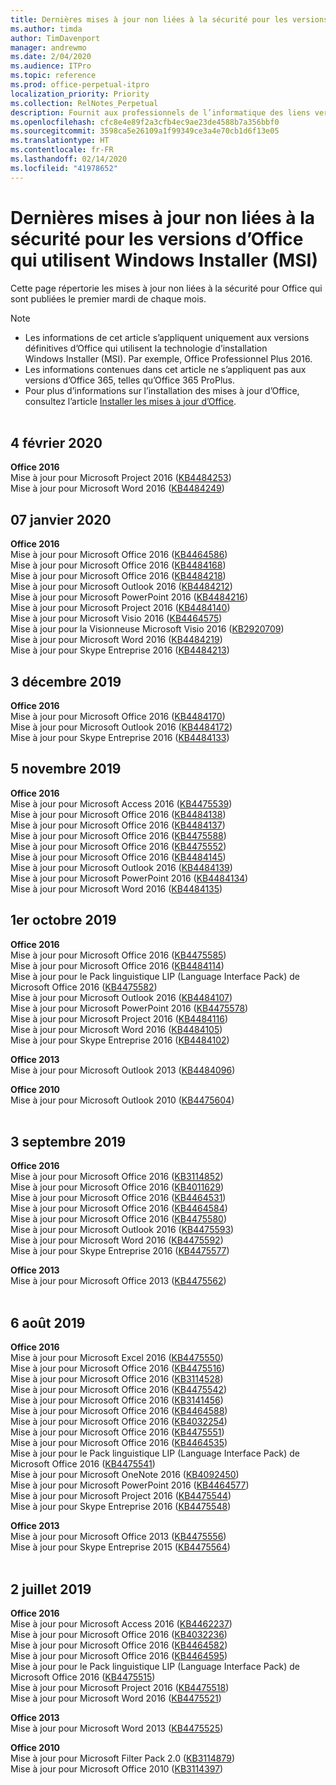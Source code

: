 ```yaml
---
title: Dernières mises à jour non liées à la sécurité pour les versions d’Office qui utilisent Windows Installer (MSI)
ms.author: timda
author: TimDavenport
manager: andrewmo
ms.date: 2/04/2020
ms.audience: ITPro
ms.topic: reference
ms.prod: office-perpetual-itpro
localization_priority: Priority
ms.collection: RelNotes_Perpetual
description: Fournit aux professionnels de l’informatique des liens vers les dernières informations sur les mises à jour non liées à la sécurité pour les versions définitives d’Office 2016, Office 2013 et Office 2010
ms.openlocfilehash: cfc8e4e89f2a3cfb4ec9ae23de4588b7a356bbf0
ms.sourcegitcommit: 3598ca5e26109a1f99349ce3a4e70cb1d6f13e05
ms.translationtype: HT
ms.contentlocale: fr-FR
ms.lasthandoff: 02/14/2020
ms.locfileid: "41978652"
---
```

# <a name="latest-non-security-updates-for-versions-of-office-that-use-windows-installer-msi"></a>Dernières mises à jour non liées à la sécurité pour les versions d’Office qui utilisent Windows Installer (MSI)

Cette page répertorie les mises à jour non liées à la sécurité pour Office qui sont publiées le premier mardi de chaque mois.

> [!NOTE]
> - Les informations de cet article s’appliquent uniquement aux versions définitives d’Office qui utilisent la technologie d’installation Windows Installer (MSI). Par exemple, Office Professionnel Plus 2016.
> - Les informations contenues dans cet article ne s’appliquent pas aux versions d’Office 365, telles qu’Office 365 ProPlus.
> - Pour plus d’informations sur l’installation des mises à jour d’Office, consultez l’article [Installer les mises à jour d’Office](https://support.office.com/article/2ab296f3-7f03-43a2-8e50-46de917611c5).
<br/><br/>

## <a name="february-4-2020"></a>4 février 2020

**Office 2016**<br/>
Mise à jour pour Microsoft Project 2016 ([KB4484253](https://support.microsoft.com/help/4484253)) <br/>
Mise à jour pour Microsoft Word 2016 ([KB4484249](https://support.microsoft.com/help/4484249)) <br/>

## <a name="january-7-2020"></a>07 janvier 2020

**Office 2016**<br/>
Mise à jour pour Microsoft Office 2016 ([KB4464586](https://support.microsoft.com/help/4464586)) <br/>
Mise à jour pour Microsoft Office 2016 ([KB4484168](https://support.microsoft.com/help/4484168)) <br/>
Mise à jour pour Microsoft Office 2016 ([KB4484218](https://support.microsoft.com/help/4484218)) <br/>
Mise à jour pour Microsoft Outlook 2016 ([KB4484212](https://support.microsoft.com/help/4484212)) <br/>
Mise à jour pour Microsoft PowerPoint 2016 ([KB4484216](https://support.microsoft.com/help/4484216)) <br/>
Mise à jour pour Microsoft Project 2016 ([KB4484140](https://support.microsoft.com/help/4484140)) <br/>
Mise à jour pour Microsoft Visio 2016 ([KB4464575](https://support.microsoft.com/help/4464575)) <br/>
Mise à jour pour la Visionneuse Microsoft Visio 2016 ([KB2920709](https://support.microsoft.com/help/2920709)) <br/>
Mise à jour pour Microsoft Word 2016 ([KB4484219](https://support.microsoft.com/help/4484219)) <br/>
Mise à jour pour Skype Entreprise 2016 ([KB4484213](https://support.microsoft.com/help/4484213)) <br/>


## <a name="december-3-2019"></a>3 décembre 2019

**Office 2016**<br/>
Mise à jour pour Microsoft Office 2016 ([KB4484170](https://support.microsoft.com/help/4484170)) <br/>
Mise à jour pour Microsoft Outlook 2016 ([KB4484172](https://support.microsoft.com/help/4484172)) <br/>
Mise à jour pour Skype Entreprise 2016 ([KB4484133](https://support.microsoft.com/help/4484133)) <br/>

## <a name="november-5-2019"></a>5 novembre 2019

**Office 2016**<br/>
Mise à jour pour Microsoft Access 2016 ([KB4475539](https://support.microsoft.com/help/4475539)) <br/>
Mise à jour pour Microsoft Office 2016 ([KB4484138](https://support.microsoft.com/help/4484138)) <br/>
Mise à jour pour Microsoft Office 2016 ([KB4484137](https://support.microsoft.com/help/4484137)) <br/>
Mise à jour pour Microsoft Office 2016 ([KB4475588](https://support.microsoft.com/help/4475588)) <br/>
Mise à jour pour Microsoft Office 2016 ([KB4475552](https://support.microsoft.com/help/4475552)) <br/>
Mise à jour pour Microsoft Office 2016 ([KB4484145](https://support.microsoft.com/help/4484145)) <br/>
Mise à jour pour Microsoft Outlook 2016 ([KB4484139](https://support.microsoft.com/help/4484139)) <br/>
Mise à jour pour Microsoft PowerPoint 2016 ([KB4484134](https://support.microsoft.com/help/4484134)) <br/>
Mise à jour pour Microsoft Word 2016 ([KB4484135](https://support.microsoft.com/help/4484135)) <br/>

## <a name="october-1-2019"></a>1er octobre 2019

**Office 2016**<br/>
Mise à jour pour Microsoft Office 2016 ([KB4475585](https://support.microsoft.com/help/4475585)) <br/> Mise à jour pour Microsoft Office 2016 ([KB4484114](https://support.microsoft.com/help/4484114)) <br/>
Mise à jour pour le Pack linguistique LIP (Language Interface Pack) de Microsoft Office 2016 ([KB4475582](https://support.microsoft.com/help/4475582))<br/>
Mise à jour pour Microsoft Outlook 2016 ([KB4484107](https://support.microsoft.com/help/4484107)) <br/>
Mise à jour pour Microsoft PowerPoint 2016 ([KB4475578](https://support.microsoft.com/help/4475578)) <br/>
Mise à jour pour Microsoft Project 2016 ([KB4484116](https://support.microsoft.com/help/4484116)) <br/>
Mise à jour pour Microsoft Word 2016 ([KB4484105](https://support.microsoft.com/help/4484105)) <br/>
Mise à jour pour Skype Entreprise 2016 ([KB4484102](https://support.microsoft.com/help/4484102)) <br/>

**Office 2013**<br/>
Mise à jour pour Microsoft Outlook 2013 ([KB4484096](https://support.microsoft.com/help/4484096))<br/>

**Office 2010**<br/>
Mise à jour pour Microsoft Outlook 2010 ([KB4475604](https://support.microsoft.com/help/4475604))<br/><br/>

## <a name="september-3-2019"></a>3 septembre 2019

**Office 2016**<br/>
Mise à jour pour Microsoft Office 2016 ([KB3114852](https://support.microsoft.com/help/3114852))<br/>
Mise à jour pour Microsoft Office 2016 ([KB4011629](https://support.microsoft.com/help/4011629))<br/>
Mise à jour pour Microsoft Office 2016 ([KB4464531](https://support.microsoft.com/help/4464531))<br/>
Mise à jour pour Microsoft Office 2016 ([KB4464584](https://support.microsoft.com/help/4464584))<br/>
Mise à jour pour Microsoft Office 2016 ([KB4475580](https://support.microsoft.com/help/4475580))<br/>
Mise à jour pour Microsoft Outlook 2016 ([KB4475593](https://support.microsoft.com/help/4475593))<br/>
Mise à jour pour Microsoft Word 2016 ([KB4475592](https://support.microsoft.com/help/4475592))<br/>
Mise à jour pour Skype Entreprise 2016 ([KB4475577](https://support.microsoft.com/help/4475577))<br/>

**Office 2013**<br/>
Mise à jour pour Microsoft Office 2013 ([KB4475562](https://support.microsoft.com/help/4475562))<br/><br/>



## <a name="august-6-2019"></a>6 août 2019

**Office 2016**<br/>
Mise à jour pour Microsoft Excel 2016 ([KB4475550](https://support.microsoft.com/help/4475550))<br/>
Mise à jour pour Microsoft Office 2016 ([KB4475516](https://support.microsoft.com/help/4475516))<br/>
Mise à jour pour Microsoft Office 2016 ([KB3114528](https://support.microsoft.com/help/3114528))<br/>
Mise à jour pour Microsoft Office 2016 ([KB4475542](https://support.microsoft.com/help/4475542))<br/>
Mise à jour pour Microsoft Office 2016 ([KB3141456](https://support.microsoft.com/help/3141456))<br/>
Mise à jour pour Microsoft Office 2016 ([KB4464588](https://support.microsoft.com/help/4464588))<br/>
Mise à jour pour Microsoft Office 2016 ([KB4032254](https://support.microsoft.com/help/4032254))<br/>
Mise à jour pour Microsoft Office 2016 ([KB4475551](https://support.microsoft.com/help/4475551))<br/>
Mise à jour pour Microsoft Office 2016 ([KB4464535](https://support.microsoft.com/help/4464535))<br/>
Mise à jour pour le Pack linguistique LIP (Language Interface Pack) de Microsoft Office 2016 ([KB4475541](https://support.microsoft.com/help/4475541))<br/>
Mise à jour pour Microsoft OneNote 2016 ([KB4092450](https://support.microsoft.com/help/4092450))<br/>
Mise à jour pour Microsoft PowerPoint 2016 ([KB4464577](https://support.microsoft.com/help/4464577))<br/>
Mise à jour pour Microsoft Project 2016 ([KB4475544](https://support.microsoft.com/help/4475544))<br/>
Mise à jour pour Skype Entreprise 2016 ([KB4475548](https://support.microsoft.com/help/4475548))<br/>

**Office 2013**<br/>
Mise à jour pour Microsoft Office 2013 ([KB4475556](https://support.microsoft.com/help/4475556))<br/>
Mise à jour pour Skype Entreprise 2015 ([KB4475564](https://support.microsoft.com/help/4475564))<br/><br/>



## <a name="july-2-2019"></a>2 juillet 2019

**Office 2016**<br/>
Mise à jour pour Microsoft Access 2016 ([KB4462237](https://support.microsoft.com/help/4462237))<br/>
Mise à jour pour Microsoft Office 2016 ([KB4032236](https://support.microsoft.com/help/4032236))<br/>
Mise à jour pour Microsoft Office 2016 ([KB4464582](https://support.microsoft.com/help/4464582))<br/>
Mise à jour pour Microsoft Office 2016 ([KB4464595](https://support.microsoft.com/help/4464595))<br/>
Mise à jour pour le Pack linguistique LIP (Language Interface Pack) de Microsoft Office 2016 ([KB4475515](https://support.microsoft.com/help/4475515))<br/>
Mise à jour pour Microsoft Project 2016 ([KB4475518](https://support.microsoft.com/help/4475518))<br/>
Mise à jour pour Microsoft Word 2016 ([KB4475521](https://support.microsoft.com/help/4475521))<br/>


**Office 2013**<br/>
Mise à jour pour Microsoft Word 2013 ([KB4475525](https://support.microsoft.com/help/4475525))<br/>


**Office 2010**<br/>
Mise à jour pour Microsoft Filter Pack 2.0 ([KB3114879](https://support.microsoft.com/help/3114879))<br/>Mise à jour pour Microsoft Office 2010 ([KB3114397](https://support.microsoft.com/help/3114397))<br/><br/>


